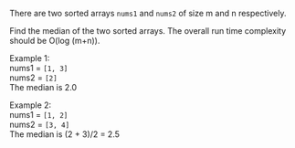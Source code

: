 There are two sorted arrays `nums1` and `nums2` of size m and n respectively.

Find the median of the two sorted arrays. The overall run time complexity should be O(log (m+n)).

Example 1:<br>
nums1 = `[1, 3]`<br>
nums2 = `[2]`<br>
The median is 2.0<br>

Example 2:<br>
nums1 = `[1, 2]`<br>
nums2 = `[3, 4]`<br>
The median is (2 + 3)/2 = 2.5